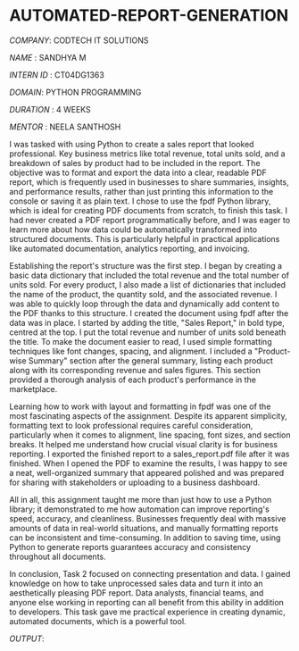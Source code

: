 # AUTOMATED-REPORT-GENERATION

*COMPANY*: CODTECH IT SOLUTIONS

*NAME* : SANDHYA M

*INTERN ID* : CT04DG1363

*DOMAIN*:  PYTHON PROGRAMMING 

*DURATION* : 4 WEEKS

*MENTOR* : NEELA SANTHOSH

  I was tasked with using Python to create a sales report that looked professional. Key business metrics like total revenue, total units sold, and a breakdown of sales by product had to be included in the report. The objective was to format and export the data into a clear, readable PDF report, which is frequently used in businesses to share summaries, insights, and performance results, rather than just printing this information to the console or saving it as plain text.
  I chose to use the fpdf Python library, which is ideal for creating PDF documents from scratch, to finish this task. I had never created a PDF report programmatically before, and I was eager to learn more about how data could be automatically transformed into structured documents. This is particularly helpful in practical applications like automated documentation, analytics reporting, and invoicing.

  Establishing the report's structure was the first step. I began by creating a basic data dictionary that included the total revenue and the total number of units sold. For every product, I also made a list of dictionaries that included the name of the product, the quantity sold, and the associated revenue. I was able to quickly loop through the data and dynamically add content to the PDF thanks to this structure.
  I created the document using fpdf after the data was in place. I started by adding the title, "Sales Report," in bold type, centred at the top. I put the total revenue and number of units sold beneath the title. To make the document easier to read, I used simple formatting techniques like font changes, spacing, and alignment. I included a "Product-wise Summary" section after the general summary, listing each product along with its corresponding revenue and sales figures. This section provided a thorough analysis of each product's performance in the marketplace.

  Learning how to work with layout and formatting in fpdf was one of the most fascinating aspects of the assignment. Despite its apparent simplicity, formatting text to look professional requires careful consideration, particularly when it comes to alignment, line spacing, font sizes, and section breaks. It helped me understand how crucial visual clarity is for business reporting.
  I exported the finished report to a sales_report.pdf file after it was finished. When I opened the PDF to examine the results, I was happy to see a neat, well-organized summary that appeared polished and was prepared for sharing with stakeholders or uploading to a business dashboard.

  All in all, this assignment taught me more than just how to use a Python library; it demonstrated to me how automation can improve reporting's speed, accuracy, and cleanliness. Businesses frequently deal with massive amounts of data in real-world situations, and manually formatting reports can be inconsistent and time-consuming. In addition to saving time, using Python to generate reports guarantees accuracy and consistency throughout all documents.

  In conclusion, Task 2 focused on connecting presentation and data. I gained knowledge on how to take unprocessed sales data and turn it into an aesthetically pleasing PDF report. Data analysts, financial teams, and anyone else working in reporting can all benefit from this ability in addition to developers. This task gave me practical experience in creating dynamic, automated documents, which is a powerful tool.

*OUTPUT*:
